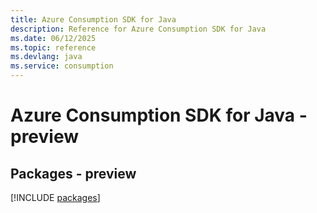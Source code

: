 ```yaml
---
title: Azure Consumption SDK for Java
description: Reference for Azure Consumption SDK for Java
ms.date: 06/12/2025
ms.topic: reference
ms.devlang: java
ms.service: consumption
---
```

# Azure Consumption SDK for Java - preview
## Packages - preview
[!INCLUDE [packages](consumption-index.md)]